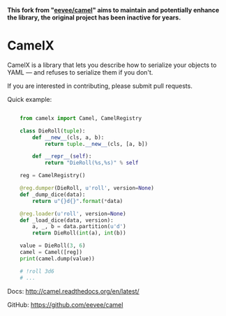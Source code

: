 **This fork from "[eevee/camel](https://github.com/eevee/camel)" aims to maintain and potentially enhance the library, the original project has been inactive for years.**

CamelX
=====

CamelX is a library that lets you describe how to serialize your objects to
YAML — and refuses to serialize them if you don't.

If you are interested in contributing, please submit pull requests.

Quick example:

```python

    from camelx import Camel, CamelRegistry

    class DieRoll(tuple):
        def __new__(cls, a, b):
            return tuple.__new__(cls, [a, b])

        def __repr__(self):
            return "DieRoll(%s,%s)" % self

    reg = CamelRegistry()

    @reg.dumper(DieRoll, u'roll', version=None)
    def _dump_dice(data):
        return u"{}d{}".format(*data)

    @reg.loader(u'roll', version=None)
    def _load_dice(data, version):
        a, _, b = data.partition(u'd')
        return DieRoll(int(a), int(b))

    value = DieRoll(3, 6)
    camel = Camel([reg])
    print(camel.dump(value))

    # !roll 3d6
    # ...
```

Docs: http://camel.readthedocs.org/en/latest/

GitHub: https://github.com/eevee/camel

